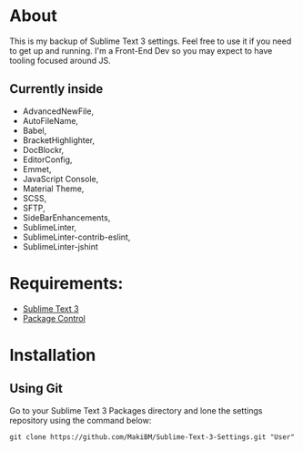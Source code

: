 # About

This is my backup of Sublime Text 3 settings. Feel free to use it if you need to get up and running. I'm a Front-End Dev so you may expect to have tooling focused around JS.

## Currently inside

- AdvancedNewFile,
- AutoFileName,
- Babel,
- BracketHighlighter,
- DocBlockr,
- EditorConfig,
- Emmet,
- JavaScript Console,
- Material Theme,
- SCSS,
- SFTP,
- SideBarEnhancements,
- SublimeLinter,
- SublimeLinter-contrib-eslint,
- SublimeLinter-jshint

# Requirements:

- [Sublime Text 3](http://www.sublimetext.com/)
- [Package Control](https://packagecontrol.io/installation)

# Installation

## Using Git

Go to your Sublime Text 3 Packages directory and lone the settings repository using the command below:

    git clone https://github.com/MakiBM/Sublime-Text-3-Settings.git "User"